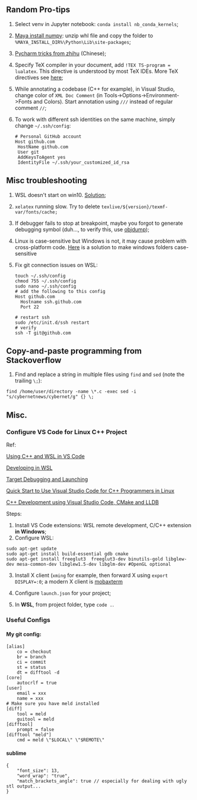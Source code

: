## Random Pro-tips

1. Select venv in Jupyter notebook: `conda install nb_conda_kernels`;

2. [Maya install numpy](https://forums.autodesk.com/t5/maya-programming/guide-how-to-install-numpy-scipy-in-maya-windows-64-bit/td-p/5796722): unzip whl file and copy the folder to `%MAYA_INSTALL_DIR%\Python\Lib\site-packages`;

3. [Pycharm tricks from zhihu](https://zhuanlan.zhihu.com/p/60383815) (Chinese);

4. Specify TeX compiler in your document, add `!TEX TS-program = lualatex`. This directive is understood by most TeX IDEs. More TeX directives see [here](https://tex.stackexchange.com/questions/78101/when-and-why-should-i-use-tex-ts-program-and-tex-encoding);

7. While annotating a codebase (C++ for example), in Visual Studio, change color of `XML Doc Comment` (in Tools->Options->Environment->Fonts and Colors). Start annotation using `///` instead of regular comment `//`;

6. To work with different ssh identities on the same machine, simply change `~/.ssh/config`:

    ```
    # Personal GitHub account
    Host github.com
     HostName github.com
     User git
     AddKeysToAgent yes
     IdentityFile ~/.ssh/your_customized_id_rsa
    ```

    



## Misc troubleshooting

1. WSL doesn't start on win10. [Solution](https://superuser.com/questions/1275505/wsl-bash-doesnt-start);

2. `xelatex` running slow. Try to delete `texlive/${version}/texmf-var/fonts/cache;`

3. If debugger fails to stop at breakpoint, maybe you forgot to generate debugging symbol (duh..., to verify this, use [objdump](https://stackoverflow.com/questions/3284112/how-to-check-if-program-was-compiled-with-debug-symbols));

4. Linux is case-sensitive but Windows is not, it may cause problem with cross-platform code. [Here](https://www.howtogeek.com/354220/how-to-enable-case-sensitive-folders-on-windows-10/) is a solution to make windows folders case-sensitive

5. Fix git connection issues on WSL:

   ```
   touch ~/.ssh/config
   chmod 755 ~/.ssh/config
   sudo nano ~/.ssh/config
   # add the following to this config
   Host github.com
     Hostname ssh.github.com
     Port 22
     
   # restart ssh
   sudo /etc/init.d/ssh restart
   # verify
   ssh -T git@github.com
   ```

   



## Copy-and-paste programming from Stackoverflow

1. Find and replace a string in multiple files using `find` and `sed` (note the trailing `\;`):

```
find /home/user/directory -name \*.c -exec sed -i "s/cybernetnews/cybernet/g" {} \;
```



## Misc.

### Configure VS Code for Linux C++ Project

Ref:

[Using C++ and WSL in VS Code](https://code.visualstudio.com/docs/cpp/config-wsl)

[Developing in WSL](https://code.visualstudio.com/docs/remote/wsl)

[Target Debugging and Launching](https://vector-of-bool.github.io/docs/vscode-cmake-tools/debugging.html)

[Quick Start to Use Visual Studio Code for C++ Programmers in Linux](https://www.codeproject.com/Articles/1184735/Quick-Start-to-Use-Visual-Studio-Code-for-Cplusplu)

[C++ Development using Visual Studio Code, CMake and LLDB](https://medium.com/audelabs/c-development-using-visual-studio-code-cmake-and-lldb-d0f13d38c563)

Steps:

1. Install VS Code extensions: WSL remote development, C/C++ extension **in Windows**;
2. Configure WSL:

```
sudo apt-get update
sudo apt-get install build-essential gdb cmake
sudo apt-get install freeglut3  freeglut3-dev binutils-gold libglew-dev mesa-common-dev libglew1.5-dev libglm-dev #OpenGL optional
```

3. Install X client (`xming` for example, then forward X using `export DISPLAY=:0`; a modern X client is [mobaxterm](https://mobaxterm.mobatek.net/features.html)

4. Configure `launch.json` for your project;

5. In **WSL**, from project folder, type `code .`.

   

### Useful Configs
#### My git config:

```
[alias]
	co = checkout
	br = branch
	ci = commit
	st = status
	dt = difftool -d
[core]
	autocrlf = true
[user]
	email = xxx
	name = xxx
# Make sure you have meld installed
[diff] 
	tool = meld
	guitool = meld
[difftool]
	prompt = false
[difftool "meld"]
	cmd = meld \"$LOCAL\" \"$REMOTE\"
```

#### sublime

```
{
	"font_size": 13,
    "word_wrap": "true",
    "match_brackets_angle": true // especially for dealing with ugly stl output...
}
```

